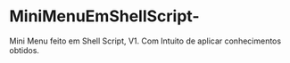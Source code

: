 # MiniMenuEmShellScript-
Mini Menu feito em Shell Script, V1. Com Intuito de aplicar conhecimentos obtidos.
